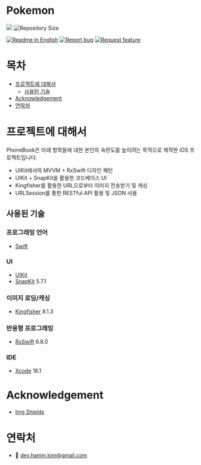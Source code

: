 # Pokemon

<!--배지-->
![][license-shield] ![Repository Size][repository-size-shield]

<!--프로젝트 대문 이미지-->


<!--프로젝트 버튼-->
 [![Readme in English][readme-eng-shield]][readme-eng-url] [![Report bug][report-bug-shield]][report-bug-url] [![Request feature][request-feature-shield]][request-feature-url]


<!--Url for Badges-->
[license-shield]: https://img.shields.io/github/license/dev-hamin-kim/Pokemon?labelColor=D8D8D8&color=04B4AE
[repository-size-shield]: https://img.shields.io/github/repo-size/dev-hamin-kim/Pokemon?labelColor=D8D8D8&color=BE81F7

<!--Url for Buttons-->
[readme-eng-shield]: https://img.shields.io/badge/-readme%20in%20English-2E2E2E?style=for-the-badge

[report-bug-shield]: https://img.shields.io/badge/-%F0%9F%90%9E%20report%20bug-F5A9A9?style=for-the-badge
[report-bug-url]: https://github.com/dev-hamin-kim/Pokemon/issues

[request-feature-shield]: https://img.shields.io/badge/-%E2%9C%A8%20request%20feature-A9D0F5?style=for-the-badge
[request-feature-url]: https://github.com/dev-hamin-kim/Pokemon/issues

<!--URLS-->
[license-url]: LICENSE.md
[readme-eng-url]: /README.md


<!--목차-->
# 목차
- [프로젝트에 대해서](#프로젝트에-대해서)
  - [사용된 기술](#사용된-기술)
- [Acknowledgement](#acknowledgement)
- [연락처](#연락처)
  

# 프로젝트에 대해서

PhoneBook은 아래 항목들에 대한 본인의 숙련도를 높이려는 목적으로 제작한 iOS 프로젝트입니다.
- UIKit에서의 MVVM + RxSwift 디자인 패턴
- UIKit + SnapKit을 활용한 코드베이스 UI
- Kingfisher를 활용한 URL으로부터 이미지 전송받기 및 캐싱
- URLSession를 통한 RESTful API 활용 및 JSON 사용

## 사용된 기술
### 프로그래밍 언어
- [Swift](https://www.swift.org/)

### UI
- [UIKit](https://developer.apple.com/documentation/uikit/)
- [SnapKit](https://github.com/SnapKit/SnapKit) 5.7.1

### 이미지 로딩/캐싱
- [Kingfisher](https://github.com/onevcat/Kingfisher) 8.1.3

### 반응형 프로그래밍
- [RxSwift](https://github.com/ReactiveX/RxSwift) 6.8.0
  
### IDE
- [Xcode](https://developer.apple.com/xcode/) 16.1

# Acknowledgement
- [Img Shields](https://shields.io/)

# 연락처
- 📧 dev.hamin.kim@gmail.com
